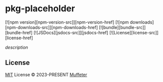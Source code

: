 # pkg-placeholder

[![npm version][npm-version-src]][npm-version-href]
[![npm downloads][npm-downloads-src]][npm-downloads-href]
[![bundle][bundle-src]][bundle-href]
[![JSDocs][jsdocs-src]][jsdocs-href]
[![License][license-src]][license-href]

_description_


## License

[MIT](./LICENSE) License © 2023-PRESENT [Muffeter](https://github.com/Muffeter)